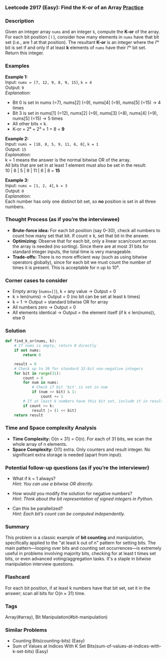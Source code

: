 ### Leetcode 2917 (Easy): Find the K-or of an Array [Practice](https://leetcode.com/problems/find-the-k-or-of-an-array)

### Description  
Given an integer array `nums` and an integer `k`, compute the **K-or** of the array.  
For each bit position \( i \), consider how many elements in `nums` have that bit set (i.e., are 1 at that position). The resultant **K-or** is an integer where the iᵗʰ bit is set if and only if at least **k** elements of `nums` have their iᵗʰ bit set.  
Return this integer.

### Examples  

**Example 1:**  
Input: `nums = [7, 12, 9, 8, 9, 15]`, `k = 4`  
Output: `9`  
*Explanation:*
- Bit 0 is set in nums (=7), nums[2] (=9), nums[4] (=9), nums[5] (=15) → 4 times
- Bit 3 is set in nums[1] (=12), nums[2] (=9), nums[3] (=8), nums[4] (=9), nums[5] (=15) → 5 times
- All other bits < k.
- K-or = 2⁰ + 2³ = 1 + 8 = **9**

**Example 2:**  
Input: `nums = [10, 8, 5, 9, 11, 6, 8]`, `k = 1`  
Output: `15`  
*Explanation:*  
k = 1 means the answer is the normal bitwise OR of the array.  
All bits that are set in at least 1 element must also be set in the result:  
10 | 8 | 5 | 9 | 11 | 6 | 8 = **15**

**Example 3:**  
Input: `nums = [1, 2, 4]`, `k = 3`  
Output: `0`  
*Explanation:*  
Each number has only one distinct bit set, so **no** position is set in all three numbers.

### Thought Process (as if you’re the interviewee)  
- **Brute-force idea:** For each bit position (say 0–30), check all numbers to count how many set that bit. If count ≥ k, set that bit in the answer.
- **Optimizing:** Observe that for each bit, only a linear scan/count across the array is needed (no sorting). Since there are at most 31 bits for standard integer inputs, the total time is very manageable.
- **Trade-offs:** There is no more efficient way (such as using bitwise operators globally), since for each bit we must count the number of times it is present. This is acceptable for n up to 10⁵.

### Corner cases to consider  
- Empty array (`nums=[]`), k = any value → Output = 0
- k > len(nums) → Output = 0 (no bit can be set at least k times)
- k = 1 → Output = standard bitwise OR for array
- All numbers zero → Output = 0
- All elements identical → Output = the element itself (if k ≤ len(nums)), else 0

### Solution

```python
def find_k_or(nums, k):
    # If nums is empty, return 0 directly
    if not nums:
        return 0

    result = 0
    # Check up to 30 for standard 32-bit non-negative integers
    for bit in range(31):
        count = 0
        for num in nums:
            # Check if bit 'bit' is set in num
            if (num >> bit) & 1:
                count += 1
        # If at least k numbers have this bit set, include it in result
        if count >= k:
            result |= (1 << bit)
    return result
```

### Time and Space complexity Analysis  

- **Time Complexity:** O(n × 31) = O(n). For each of 31 bits, we scan the whole array of n elements.
- **Space Complexity:** O(1) extra. Only counters and result integer. No significant extra storage is needed (apart from input).

### Potential follow-up questions (as if you’re the interviewer)  

- What if k = 1 always?  
  *Hint: You can use a bitwise OR directly.*

- How would you modify the solution for negative numbers?  
  *Hint: Think about the bit representation of signed integers in Python.*

- Can this be parallelized?  
  *Hint: Each bit’s count can be computed independently.*

### Summary
This problem is a classic example of **bit counting** and manipulation, specifically applied to the "at least k out of n" pattern for setting bits. The main pattern—looping over bits and counting set occurrences—is extremely useful in problems involving majority bits, checking for at least t times set bits, or even advanced voting/aggregation tasks. It's a staple in bitwise manipulation interview questions.


### Flashcard
For each bit position, if at least k numbers have that bit set, set it in the answer; scan all bits for O(n × 31) time.

### Tags
Array(#array), Bit Manipulation(#bit-manipulation)

### Similar Problems
- Counting Bits(counting-bits) (Easy)
- Sum of Values at Indices With K Set Bits(sum-of-values-at-indices-with-k-set-bits) (Easy)